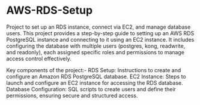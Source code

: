 # AWS-RDS-Setup
Project to set up an RDS instance, connect via EC2, and manage database users.
This project provides a step-by-step guide to setting up an AWS RDS PostgreSQL instance and connecting to it using an EC2 instance. It includes configuring the database with multiple users (postgres, kong, readwrite, and readonly), each assigned specific roles and permissions to manage access control effectively.

Key components of the project:-
RDS Setup: Instructions to create and configure an Amazon RDS PostgreSQL database.
EC2 Instance: Steps to launch and configure an EC2 instance for accessing the RDS database.
Database Configuration: SQL scripts to create users and define their permissions, ensuring secure and structured access.
